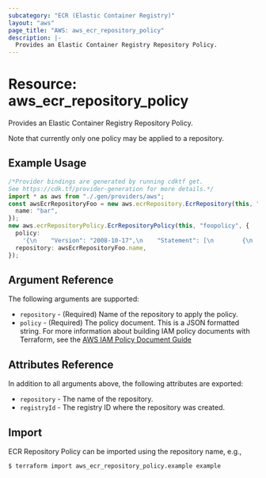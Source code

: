 ```yaml
---
subcategory: "ECR (Elastic Container Registry)"
layout: "aws"
page_title: "AWS: aws_ecr_repository_policy"
description: |-
  Provides an Elastic Container Registry Repository Policy.
---
```


# Resource: aws\_ecr\_repository\_policy

Provides an Elastic Container Registry Repository Policy.

Note that currently only one policy may be applied to a repository.

## Example Usage

```typescript
/*Provider bindings are generated by running cdktf get.
See https://cdk.tf/provider-generation for more details.*/
import * as aws from "./.gen/providers/aws";
const awsEcrRepositoryFoo = new aws.ecrRepository.EcrRepository(this, "foo", {
  name: "bar",
});
new aws.ecrRepositoryPolicy.EcrRepositoryPolicy(this, "foopolicy", {
  policy:
    '{\n    "Version": "2008-10-17",\n    "Statement": [\n        {\n            "Sid": "new policy",\n            "Effect": "Allow",\n            "Principal": "*",\n            "Action": [\n                "ecr:GetDownloadUrlForLayer",\n                "ecr:BatchGetImage",\n                "ecr:BatchCheckLayerAvailability",\n                "ecr:PutImage",\n                "ecr:InitiateLayerUpload",\n                "ecr:UploadLayerPart",\n                "ecr:CompleteLayerUpload",\n                "ecr:DescribeRepositories",\n                "ecr:GetRepositoryPolicy",\n                "ecr:ListImages",\n                "ecr:DeleteRepository",\n                "ecr:BatchDeleteImage",\n                "ecr:SetRepositoryPolicy",\n                "ecr:DeleteRepositoryPolicy"\n            ]\n        }\n    ]\n}\n',
  repository: awsEcrRepositoryFoo.name,
});

```

## Argument Reference

The following arguments are supported:

* `repository` - (Required) Name of the repository to apply the policy.
* `policy` - (Required) The policy document. This is a JSON formatted string. For more information about building IAM policy documents with Terraform, see the [AWS IAM Policy Document Guide](https://learn.hashicorp.com/terraform/aws/iam-policy)

## Attributes Reference

In addition to all arguments above, the following attributes are exported:

* `repository` - The name of the repository.
* `registryId` - The registry ID where the repository was created.

## Import

ECR Repository Policy can be imported using the repository name, e.g.,

```console
$ terraform import aws_ecr_repository_policy.example example
```
